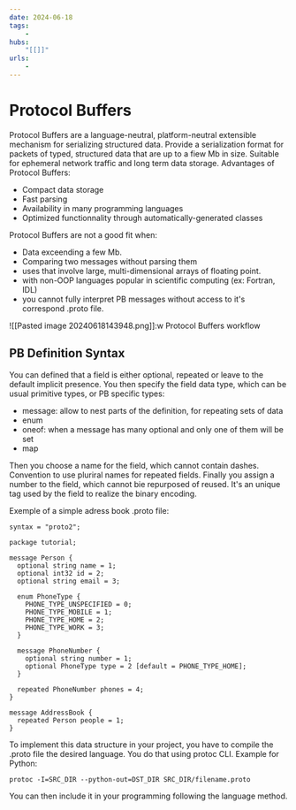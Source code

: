 ```yaml
---
date: 2024-06-18
tags:
    -
hubs:
    "[[]]"
urls:
    -
---
```

# Protocol Buffers 

Protocol Buffers are a language-neutral, platform-neutral extensible mechanism for serializing structured data.
Provide a serialization format for packets of typed, structured data that are up to a fiew Mb in size. Suitable for ephemeral network traffic and long term data storage.
Advantages of Protocol Buffers:
- Compact data storage
- Fast parsing
- Availability in many programming languages
- Optimized functionnality through automatically-generated classes

Protocol Buffers are not a good fit when:
- Data exceending a few Mb.
- Comparing two messages without parsing them
- uses that involve large, multi-dimensional arrays of floating point.
- with non-OOP languages popular in scientific computing (ex: Fortran, IDL)
- you cannot fully interpret PB messages without access to it's correspond .proto file.

![[Pasted image 20240618143948.png]]:w
Protocol Buffers workflow

## PB Definition Syntax

You can defined that a field is either optional, repeated or leave to the default implicit presence.
You then specify the field data type, which can be usual primitive types, or PB specific types:
- message: allow to nest parts of the definition, for repeating sets of data
- enum
- oneof: when a message has many optional and only one of them will be set
- map

Then you choose a name for the field, which cannot contain dashes. Convention to use pluriral names for repeated
fields.
Finally you assign a number to the field, which cannot bie repurposed of reused. It's an unique tag used by
the field to realize the binary encoding.

Exemple of a simple adress book .proto file:
```
syntax = "proto2";

package tutorial;

message Person {
  optional string name = 1;
  optional int32 id = 2;
  optional string email = 3;

  enum PhoneType {
    PHONE_TYPE_UNSPECIFIED = 0;
    PHONE_TYPE_MOBILE = 1;
    PHONE_TYPE_HOME = 2;
    PHONE_TYPE_WORK = 3;
  }

  message PhoneNumber {
    optional string number = 1;
    optional PhoneType type = 2 [default = PHONE_TYPE_HOME];
  }

  repeated PhoneNumber phones = 4;
}

message AddressBook {
  repeated Person people = 1;
}
```

To implement this data structure in your project, you have to compile the .proto file the desired language.
You do that using protoc CLI. Example for Python:
```
protoc -I=SRC_DIR --python-out=DST_DIR SRC_DIR/filename.proto
```
You can then include it in your programming following the language method.
